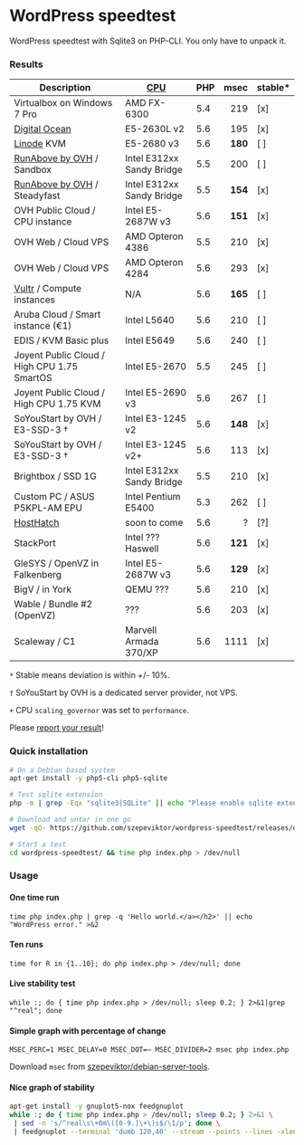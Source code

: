 # WordPress speedtest

WordPress speedtest with Sqlite3 on PHP-CLI. You only have to unpack it.

### Results

| Description                           | [CPU](https://www.cpubenchmark.net/singleThread.html "PassMark") | PHP | msec   | stable* |
| ------------------------------------- | ---------------------------| --- | ------:| ------ |
| Virtualbox on Windows 7 Pro           | AMD FX-6300                | 5.4 |    219 | [x]    |
| [Digital Ocean](https://www.digitalocean.com/?refcode=1f29354cd6ab) | E5-2630L v2 | 5.6 | 195 | [x] |
| [Linode](https://www.linode.com/?r=66de78b7ac99f79ec3a8e89a60c6c825dd107df1) KVM | E5-2680 v3 | 5.6 | **180** | [ ] |
| [RunAbove by OVH](http://runabove.me/HAR2) / Sandbox | Intel E312xx Sandy Bridge | 5.5 | 200 | [ ] |
| [RunAbove by OVH](http://runabove.me/HAR2) / Steadyfast | Intel E312xx Sandy Bridge | 5.5 | **154** | [x] |
| OVH Public Cloud / CPU instance       | Intel E5-2687W v3          | 5.6 |    **151** | [x]    |
| OVH Web / Cloud VPS                   | AMD Opteron 4386           | 5.5 |    210 | [x]    |
| OVH Web / Cloud VPS                   | AMD Opteron 4284           | 5.6 |    293 | [x]    |
| [Vultr](http://www.vultr.com/?ref=6815796) / Compute instances | N/A | 5.6 | **165** | [ ] |
| Aruba Cloud / Smart instance (€1)     | Intel L5640                | 5.6 |    210 | [ ]    |
| EDIS / KVM Basic plus                 | Intel E5649                | 5.6 |    240 | [ ]    |
| Joyent Public Cloud / High CPU 1.75 SmartOS | Intel E5-2670        | 5.5 |    245 | [ ]    |
| Joyent Public Cloud / High CPU 1.75 KVM | Intel E5-2690 v3         | 5.6 |    267 | [ ]    |
| SoYouStart by OVH / E3-SSD-3 †        | Intel E3-1245 v2           | 5.6 |    **148** | [x]    |
| SoYouStart by OVH / E3-SSD-3 †        | Intel E3-1245 v2+          | 5.6 |    113 | [x]    |
| Brightbox / SSD 1G                    | Intel E312xx Sandy Bridge  | 5.5 |    210 | [x]    |
| Custom PC / ASUS P5KPL-AM EPU         | Intel Pentium E5400        | 5.3 |    262 | [ ]    |
| [HostHatch](https://portal.hosthatch.com/aff.php?aff=250)          | soon to come | 5.6 | ? | [?] |
| StackPort                             | Intel ??? Haswell          | 5.6 |**121** | [x]    |
| GleSYS / OpenVZ in Falkenberg         | Intel E5-2687W v3          | 5.6 |**129** | [x]    |
| BigV / in York                        | QEMU ???                   | 5.6 |    210 | [x]    |
| Wable / Bundle #2 (OpenVZ)            | ???                        | 5.6 |    203 | [x]    |
| Scaleway / C1                         | Marvell Armada 370/XP      | 5.6 |   1111 | [x]    |

`*` Stable means deviation is within +/- 10%.

`†` SoYouStart by OVH is a dedicated server provider, not VPS.

`+` CPU `scaling_governor` was set to `performance`.

Please [report your result](https://github.com/szepeviktor/wordpress-speedtest/issues/new)!


### Quick installation

```bash
# On a Debian based system
apt-get install -y php5-cli php5-sqlite

# Test sqlite extension
php -m | grep -Eqx "sqlite3|SQLite" || echo "Please enable sqlite extension." >&2

# Download and untar in one go
wget -qO- https://github.com/szepeviktor/wordpress-speedtest/releases/download/v0.1.0/wordpress-speedtest.tar.gz|tar xzv

# Start a test
cd wordpress-speedtest/ && time php index.php > /dev/null
```


### Usage

#### One time run

`time php index.php | grep -q 'Hello world.</a></h2>' || echo "WordPress error." >&2`

#### Ten runs

`time for R in {1..10}; do php index.php > /dev/null; done`

#### Live stability test

`while :; do { time php index.php > /dev/null; sleep 0.2; } 2>&1|grep "^real"; done`

#### Simple graph with percentage of change

`MSEC_PERC=1 MSEC_DELAY=0 MSEC_DOT=— MSEC_DIVIDER=2 msec php index.php`

Download `msec` from [szepeviktor/debian-server-tools](https://github.com/szepeviktor/debian-server-tools/blob/master/tools/msec).

#### Nice graph of stability

```bash
apt-get install -y gnuplot5-nox feedgnuplot
while :; do { time php index.php > /dev/null; sleep 0.2; } 2>&1 \
 | sed -n 's/^real\s\+0m\([0-9.]\+\)s$/\1/p'; done \
 | feedgnuplot --terminal 'dumb 120,40' --stream --points --lines -xlen 30 --set "xtics 10"
```
